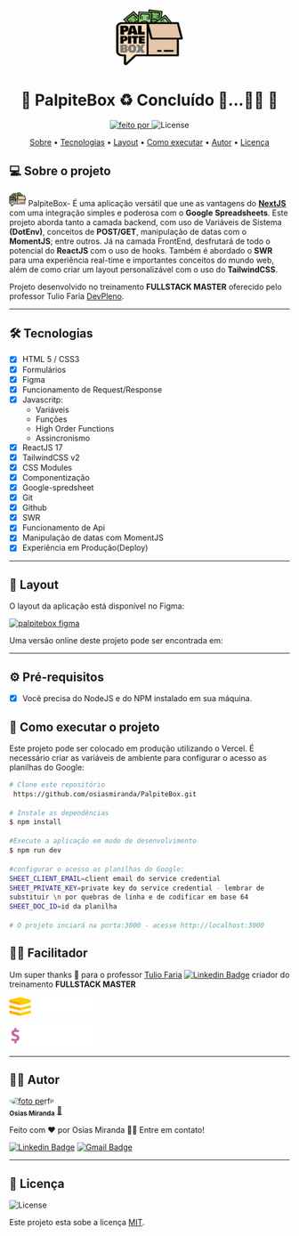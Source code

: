 <h1 align="center">
    <img width='120px' alt="PalpiteBox" title="#PalpiteBox" src="public/Assets/logo_palpitebox.png" />
</h1>
<h1 align="center"> 
	🚧  PalpiteBox ♻️ Concluído 🥳...👨‍🔧 🚧
</h1>

<p align="center">
  <a href="https://github.com/osiasmiranda">
    <img alt="feito por" src="https://img.shields.io/badge/Feito%20por-Osias Miranda-%237519C1">
  </a>
  <img alt="License" src="https://img.shields.io/badge/license-MIT-brightgreen">
</p>

<p align="center">
 <a href="#-sobre-o-projeto">Sobre</a> •
 <a href="#-tecnologias">Tecnologias</a> •
 <a href="#-layout">Layout</a> • 
 <a href="#-como-executar-o-projeto">Como executar</a> • 
 <a href="#-autor">Autor</a> • 
 <a href="#user-content--licença">Licença</a>
</p>

## 💻 Sobre o projeto

<img width='30px' src="public/Assets/logo_palpitebox.png"> PalpiteBox- É uma aplicação versátil que une as vantagens do [**NextJS**](https://nextjs.org/) com uma integração simples e poderosa com o **Google** **Spreadsheets**. Este projeto aborda tanto a camada backend, com uso de Variáveis de Sistema **(DotEnv)**, conceitos de **POST/GET**, manipulação de datas com o **MomentJS**; entre outros. Já na camada FrontEnd, desfrutará de todo o potencial do **ReactJS** com o uso de hooks. Também é abordado o **SWR** para uma experiência real-time e importantes conceitos do mundo web, além de como criar um layout personalizável com o uso do **TailwindCSS**.

Projeto desenvolvido no treinamento **FULLSTACK MASTER** oferecido pelo professor Tulio Faria [DevPleno](https://devpleno.com/).

---

## 🛠 Tecnologias

- [x] HTML 5 / CSS3
- [x] Formulários
- [x] Figma
- [x] Funcionamento de Request/Response
- [x] Javascritp:
  - Variáveis
  - Funções
  - High Order Functions
  - Assincronismo
- [x] ReactJS 17
- [x] TailwindCSS v2
- [x] CSS Modules
- [x] Componentização
- [x] Google-spredsheet
- [x] Git
- [x] Github
- [x] SWR
- [x] Funcionamento de Api
- [x] Manipulação de datas com MomentJS
- [x] Experiência em Produção(Deploy)

---

## 🎨 **Layout**

O layout da aplicação está disponível no Figma:

<a href="https://www.figma.com/file/HxvAYhS6l7UDI49u8uLdaC/palpite-box?node-id=0%3A1">
<img alt="palpitebox figma" src="https://img.shields.io/badge/Acessar%20Layout%20-Figma-%2304D361">
</a>

Uma versão online deste projeto pode ser encontrada em:

---

## ⚙️ **Pré-requisitos**

- [x] Você precisa do NodeJS e do NPM instalado em sua máquina.

## 🚀 **Como executar o projeto**

Este projeto pode ser colocado em produção utilizando o Vercel. É necessário criar as variáveis de ambiente para configurar o acesso as planilhas do Google:

```bash
# Clone este repositório
 https://github.com/osiasmiranda/PalpiteBox.git

# Instale as dependências
$ npm install

#Execute a aplicação em modo de desenvolvimento
$ npm run dev

#configurar o acesso as planilhas do Google:
SHEET_CLIENT_EMAIL=client email do service credential
SHEET_PRIVATE_KEY=private key do service credential - lembrar de
substituir \n por quebras de linha e de codificar em base 64
SHEET_DOC_ID=id da planilha

# O projeto inciará na porta:3000 - acesse http://localhost:3000
```

## 👨‍💻 **Facilitador**

Um super thanks 👏 para o professor [Tulio Faria](https://www.linkedin.com/in/tuliofaria/) [![Linkedin Badge](https://img.shields.io/badge/--blue?style=flat-square&logo=Linkedin&logoColor=white&link=https://www.linkedin.com/in/tuliofaria/)](https://www.linkedin.com/in/tuliofaria/) criador do treinamento **FULLSTACK MASTER**

<a href='https://devpleno.com/'><img alt="palpitebox FSM" src="public/Assets/FSM_branco.png" width="150" ></a>

<a href='https://devpleno.com/'><img alt="palpitebox devpleno" src="public/Assets/logo_devpleno.png" width="150"></a>

---

## 🦸‍♂️ **Autor**

<a href="https://github.com/osiasmiranda">
 <img style="border-radius:50%" src="https://github.com/osiasmiranda.png" width="100px;" alt="foto perfil">
 <br />
 <sub><b>Osias Miranda</b></sub></a> <a href="https://github.com/osiasmiranda" title="githubosias">🚀</a>

Feito com ❤️ por Osias Miranda 👋🏽 Entre em contato!

[![Linkedin Badge](https://img.shields.io/badge/-osiasmiranda-blue?style=flat-square&logo=Linkedin&logoColor=white&link=https://www.linkedin.com/in/osiasmiranda/)](https://www.linkedin.com/in/osias-miranda-57b67a4b/)
[![Gmail Badge](https://img.shields.io/badge/-osiasmiranda@gmail.com-c14438?style=flat-square&logo=Gmail&logoColor=white&link=mailto:osiasmiranda@gmail.com)](mailto:osiasmiranda@gmail.com)

---

## 📝 Licença

<img alt="License" src="https://img.shields.io/badge/license-MIT-brightgreen">

Este projeto esta sobe a licença [MIT](./LICENSE).
